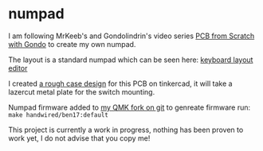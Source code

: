# numpad
I am following MrKeeb's and Gondolindrin's video series [PCB from Scratch with Gondo](https://youtu.be/Nk0egpDFqRA) to create my own numpad.

The layout is a standard numpad which can be seen here: [keyboard layout editor](http://www.keyboard-layout-editor.com/#/gists/febd745a52b943ce2c9e8b8bd37d3d38)

I created [a rough case design](https://www.tinkercad.com/things/cqSrBUfDaGN) for this PCB on tinkercad, it will take a lazercut metal plate for the switch mounting.

Numpad firmware added to [my QMK fork on git](https://github.com/brcopping/qmk_firmware) to genreate firmware run:
`make handwired/ben17:default`


This project is currently a work in progress, nothing has been proven to work yet, I do not advise that you copy me!
